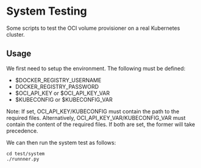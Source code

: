 # System Testing

Some scripts to test the OCI volume provisioner on a real Kubernetes cluster.

## Usage

We first need to setup the environment. The following must be defined:

* $DOCKER_REGISTRY_USERNAME
* DOCKER_REGISTRY_PASSWORD
* $OCI_API_KEY or $OCI_API_KEY_VAR
* $KUBECONFIG or $KUBECONFIG_VAR

Note: If set, OCI_API_KEY/KUBECONFIG must contain the path to the required
files. Alternatively, OCI_API_KEY_VAR/KUBECONFIG_VAR must contain the content
of the required files. If both are set, the former will take precedence.

We can then run the system test as follows:

```
cd test/system
./runnner.py
```

